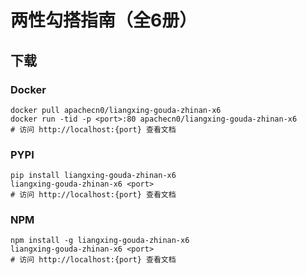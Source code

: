 # 两性勾搭指南（全6册）

## 下载

### Docker

```
docker pull apachecn0/liangxing-gouda-zhinan-x6
docker run -tid -p <port>:80 apachecn0/liangxing-gouda-zhinan-x6
# 访问 http://localhost:{port} 查看文档
```

### PYPI

```
pip install liangxing-gouda-zhinan-x6
liangxing-gouda-zhinan-x6 <port>
# 访问 http://localhost:{port} 查看文档
```

### NPM

```
npm install -g liangxing-gouda-zhinan-x6
liangxing-gouda-zhinan-x6 <port>
# 访问 http://localhost:{port} 查看文档
```